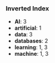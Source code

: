 ### Inverted Index

- **AI**: 3
- **artificial**: 1
- **data**: 3
- **databases**: 2
- **learning**: 1, 3
- **machine**: 1, 3
